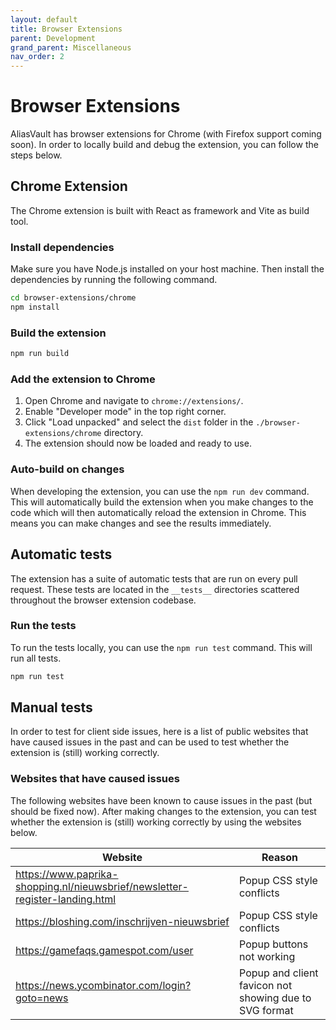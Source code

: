 ```yaml
---
layout: default
title: Browser Extensions
parent: Development
grand_parent: Miscellaneous
nav_order: 2
---
```


# Browser Extensions
AliasVault has browser extensions for Chrome (with Firefox support coming soon). In order to locally build and debug the extension, you can follow the steps below.

## Chrome Extension
The Chrome extension is built with React as framework and Vite as build tool.

### Install dependencies
Make sure you have Node.js installed on your host machine. Then install the dependencies by running the following command.

```bash
cd browser-extensions/chrome
npm install
```

### Build the extension

```bash
npm run build
```

### Add the extension to Chrome

1. Open Chrome and navigate to `chrome://extensions/`.
2. Enable "Developer mode" in the top right corner.
3. Click "Load unpacked" and select the `dist` folder in the `./browser-extensions/chrome` directory.
4. The extension should now be loaded and ready to use.

### Auto-build on changes
When developing the extension, you can use the `npm run dev` command. This will automatically build the extension when you make changes to the code which will then automatically reload the extension in Chrome. This means you can make changes and see the results immediately.

## Automatic tests
The extension has a suite of automatic tests that are run on every pull request. These tests are located in the `__tests__` directories scattered throughout the browser extension codebase.

### Run the tests
To run the tests locally, you can use the `npm run test` command. This will run all tests.

```bash
npm run test
```

## Manual tests
In order to test for client side issues, here is a list of public websites that have caused issues in the past and can be used to test whether the extension is (still) working correctly.

### Websites that have caused issues
The following websites have been known to cause issues in the past (but should be fixed now). After making changes to the extension, you can test whether the extension is (still) working correctly by using the websites below.

| Website | Reason |
| --- | --- |
| https://www.paprika-shopping.nl/nieuwsbrief/newsletter-register-landing.html | Popup CSS style conflicts |
| https://bloshing.com/inschrijven-nieuwsbrief | Popup CSS style conflicts |
| https://gamefaqs.gamespot.com/user | Popup buttons not working |
| https://news.ycombinator.com/login?goto=news | Popup and client favicon not showing due to SVG format |
